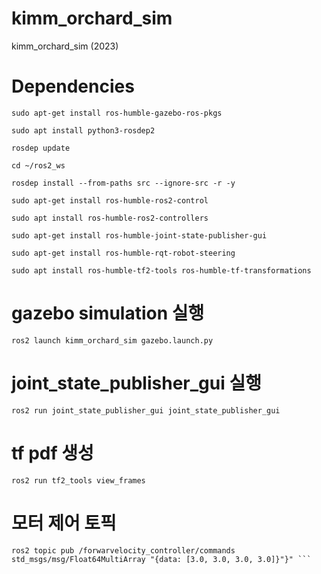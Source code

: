 # kimm_orchard_sim
kimm_orchard_sim (2023)

# Dependencies
```
sudo apt-get install ros-humble-gazebo-ros-pkgs

sudo apt install python3-rosdep2

rosdep update

cd ~/ros2_ws

rosdep install --from-paths src --ignore-src -r -y

sudo apt-get install ros-humble-ros2-control

sudo apt install ros-humble-ros2-controllers

sudo apt-get install ros-humble-joint-state-publisher-gui

sudo apt-get install ros-humble-rqt-robot-steering

sudo apt install ros-humble-tf2-tools ros-humble-tf-transformations
```

# gazebo simulation 실행
```ros2 launch kimm_orchard_sim gazebo.launch.py```

# joint_state_publisher_gui 실행
```ros2 run joint_state_publisher_gui joint_state_publisher_gui```

# tf pdf 생성
```ros2 run tf2_tools view_frames```

# 모터 제어 토픽 
``` ros2 topic pub /forward_position_controller/commands std_msgs/msg/Float64MultiArray "{data: [0.9, 0.9, 0.0, 0.0]}"
ros2 topic pub /forwarvelocity_controller/commands std_msgs/msg/Float64MultiArray "{data: [3.0, 3.0, 3.0, 3.0]}"}" ```
